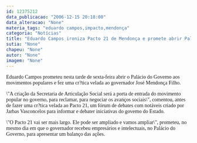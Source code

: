 ```yaml
---
id: 12375212
data_publicacao: "2006-12-15 20:18:00"
data_alteracao: "None"
materia_tags: "eduardo campos,impacto,mendonça"
categoria: "Notícias"
title: "Eduardo Campos ironiza Pacto 21 de Mendonça e promete abrir Palácio ao povo"
sutia: "None"
chapeu: "None"
autor: "None"
imagem: "None"
---
```

<p><P><FONT face=Verdana>Eduardo Campos prometeu nesta tarde de sexta-feira abrir o Palácio do Governo aos movimentos populares e fez uma cr?tica velada ao governador José Mendonça Filho. </FONT></P></p>
<p><P><FONT face=Verdana>\"A criação da Secretaria de Articulação Social será a porta de entrada do movimento popular no governo, para reclamar, para negociar os avanços sociais\", comentou, antes de fazer uma cr?tica velada ao Pacto 21, um fórum de debates com notáveis criado por Jarbas Vasconcelos para informar e debater iniciativas do governo do Estado.</FONT></P></p>
<p><P><FONT face=Verdana>\"O Pacto 21 vai ser mais largo. Ele pode ser ampliado e vamos ampliar\", prometeu, no mesmo dia em que o governador recebeu empresários e intelectuais, no Palácio do Governo, para apresentar um balanço das ações.</FONT></P> </p>
